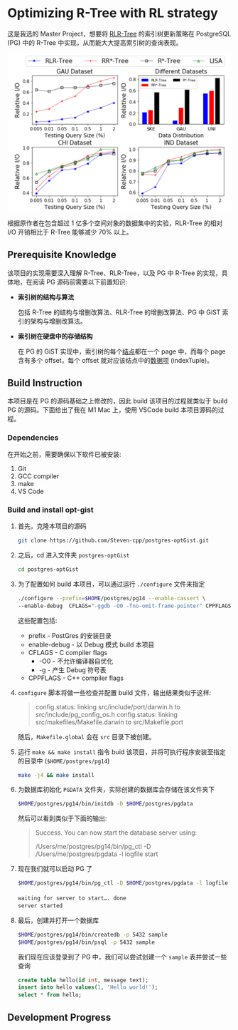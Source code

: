 # Optimizing R-Tree with RL strategy

这是我选的 Master Project，想要将 [RLR-Tree](https://arxiv.org/abs/2103.04541) 的索引树更新策略在 PostgreSQL (PG) 中的 R-Tree 中实现，从而能大大提高索引树的查询表现。

![image-20230130172101269](https://raw.githubusercontent.com/Steven-cpp/myPhotoSet/main/image-20230130172101269.png)

根据原作者在包含超过 1 亿多个空间对象的数据集中的实验，RLR-Tree 的相对 I/O 开销相比于 R-Tree 能够减少 $70\%$ 以上。

## Prerequisite Knowledge

该项目的实现需要深入理解 R-Tree、RLR-Tree，以及 PG 中 R-Tree 的实现，具体地，在阅读 PG 源码前需要以下前置知识:

- **索引树的结构与算法**

  包括 R-Tree 的结构与增删改算法、RLR-Tree 的增删改算法、PG 中 GiST 索引的架构与增删改算法。

- **索引树在硬盘中的存储结构**

  在 PG 的 GiST 实现中，索引树的每个<u>结点</u>都在一个 page 中，而每个 page 含有多个 offset，每个 offset 就对应该结点中的<u>数据项</u> (indexTuple)。

## Build Instruction

本项目是在 PG 的源码基础之上修改的，因此 build 该项目的过程就类似于 build PG 的源码。下面给出了我在 M1 Mac 上，使用 VSCode build 本项目源码的过程。

### Dependencies

在开始之前，需要确保以下软件已被安装:

1. Git
2. GCC compiler
3. make
4. VS Code

### Build and install opt-gist

1. 首先，克隆本项目的源码

   ```bash
   git clone https://github.com/Steven-cpp/postgres-optGist.git
   ```

2. 之后，cd 进入文件夹 `postgres-optGist`

   ```bash
   cd postgres-optGist
   ```

3. 为了配置如何 build 本项目，可以通过运行 `./configure` 文件来指定

   ```bash
   ./configure --prefix=$HOME/postgres/pg14 --enable-cassert \
   --enable-debug  CFLAGS="-ggdb -O0 -fno-omit-frame-pointer" CPPFLAGS="-g -O0"
   ```
   这些配置包括:

   - prefix - PostGres 的安装目录
   - enable-debug - 以 Debug 模式 build 本项目
   - CFLAGS - C compiler flags
     - -O0 - 不允许编译器自优化
     - -g - 产生 Debug 符号表
   - CPPFLAGS - C++ compiler flags

4. `configure` 脚本将做一些检查并配置 build 文件，输出结果类似于这样:

   > config.status: linking src/include/port/darwin.h to src/include/pg_config_os.h config.status: linking src/makefiles/Makefile.darwin to src/Makefile.port

   随后，`Makefile.global` 会在 `src` 目录下被创建。

5. 运行 `make && make install` 指令 buid 该项目，并将可执行程序安装至指定的目录中 (`$HOME/postgres/pg14`)

   ```bash
   make -j4 && make install
   ```

6. 为数据库初始化 `PGDATA` 文件夹，实际创建的数据库会存储在该文件夹下

   ```bash
   $HOME/postgres/pg14/bin/initdb -D $HOME/postgres/pgdata
   ```
   然后可以看到类似于下面的输出:

   > Success. You can now start the database server using:
   >
   > /Users/me/postgres/pg14/bin/pg_ctl -D /Users/me/postgres/pgdata -l logfile start

7. 现在我们就可以启动 PG 了

   ```bash
   $HOME/postgres/pg14/bin/pg_ctl -D $HOME/postgres/pgdata -l logfile start
   
   waiting for server to start…. done
   server started
   ```

8. 最后，创建并打开一个数据库

   ```bash
   $HOME/postgres/pg14/bin/createdb -p 5432 sample
   $HOME/postgres/pg14/bin/psql -p 5432 sample
   ```
   我们现在应该登录到了 PG 中，我们可以尝试创建一个 `sample` 表并尝试一些查询

   ```sql
   create table hello(id int, message text);
   insert into hello values(1, 'Hello world!');
   select * from hello;
   ```

## Development Progress

























